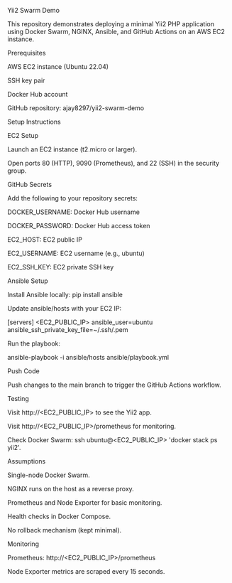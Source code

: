 Yii2 Swarm Demo

This repository demonstrates deploying a minimal Yii2 PHP application using Docker Swarm, NGINX, Ansible, and GitHub Actions on an AWS EC2 instance.

Prerequisites





AWS EC2 instance (Ubuntu 22.04)



SSH key pair



Docker Hub account



GitHub repository: ajay8297/yii2-swarm-demo

Setup Instructions





EC2 Setup





Launch an EC2 instance (t2.micro or larger).



Open ports 80 (HTTP), 9090 (Prometheus), and 22 (SSH) in the security group.



GitHub Secrets





Add the following to your repository secrets:





DOCKER_USERNAME: Docker Hub username



DOCKER_PASSWORD: Docker Hub access token



EC2_HOST: EC2 public IP



EC2_USERNAME: EC2 username (e.g., ubuntu)



EC2_SSH_KEY: EC2 private SSH key



Ansible Setup





Install Ansible locally: pip install ansible



Update ansible/hosts with your EC2 IP:

[servers]
<EC2_PUBLIC_IP> ansible_user=ubuntu ansible_ssh_private_key_file=~/.ssh/<your-key>.pem



Run the playbook:

ansible-playbook -i ansible/hosts ansible/playbook.yml



Push Code





Push changes to the main branch to trigger the GitHub Actions workflow.

Testing





Visit http://<EC2_PUBLIC_IP> to see the Yii2 app.



Visit http://<EC2_PUBLIC_IP>/prometheus for monitoring.



Check Docker Swarm: ssh ubuntu@<EC2_PUBLIC_IP> 'docker stack ps yii2'.

Assumptions





Single-node Docker Swarm.



NGINX runs on the host as a reverse proxy.



Prometheus and Node Exporter for basic monitoring.



Health checks in Docker Compose.



No rollback mechanism (kept minimal).

Monitoring





Prometheus: http://<EC2_PUBLIC_IP>/prometheus



Node Exporter metrics are scraped every 15 seconds.
